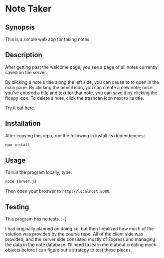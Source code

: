 # Note Taker

## Synopsis
This is a simple web app for taking notes.

## Description
After getting past the welcome page, you see a page of all notes currently saved on the server.

By clicking a note's title along the left side, you can cause to to open in the main pane. By clicking the pencil icon, you can create a new note; once you've entered a title and text for that note, you can save it by clicking the floppy icon. To delete a note, click the trashcan icon next to its title.

[Try it out here.](https://note-taker-bryan3023.herokuapp.com/)

## Installation
After copying this repo, run the following in install its dependencies:

```sh
npm install
```

## Usage
To run the program locally, type:

```sh
node server.js
```

Then open your broswer to `http://localhost:8080`.

## Testing
This program has no tests. :-(

I had originally planned on doing so, but then I realized how much of the solution was provided by the course repo. All of the client side was provided, and the server side consisted mostly of Express and managing the data in the note database. I'll need to learn more about creating mock objects before I can figure out a strategy to test these pieces.
